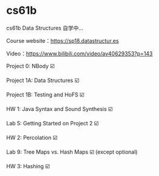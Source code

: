 # cs61b

cs61b Data Structures 自学中...

Course website：https://sp18.datastructur.es

Video：https://www.bilibili.com/video/av40629353?p=143

Project 0: NBody	:ballot_box_with_check:

Project 1A: Data Structures  :ballot_box_with_check:

Project 1B: Testing and HoFS     :ballot_box_with_check:

HW 1: Java Syntax and Sound Synthesis    :ballot_box_with_check:

Lab 5: Getting Started on Project 2		:ballot_box_with_check:

HW 2: Percolation	:ballot_box_with_check:

Lab 9: Tree Maps vs. Hash Maps :ballot_box_with_check: (except optional)

HW 3: Hashing   :ballot_box_with_check:

